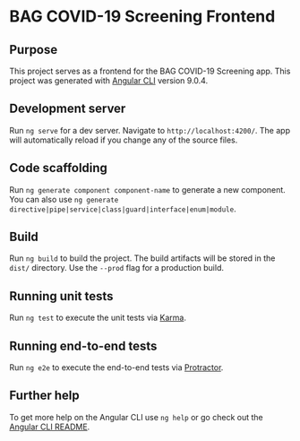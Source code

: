 # BAG COVID-19 Screening Frontend

## Purpose

This project serves as a frontend for the BAG COVID-19 Screening app.
This project was generated with
[Angular CLI](https://github.com/angular/angular-cli) version 9.0.4.


## Development server

Run `ng serve` for a dev server. Navigate to `http://localhost:4200/`.
The app will automatically reload if you change any of the source files.

## Code scaffolding

Run `ng generate component component-name` to generate a new component.
You can also use `ng generate
directive|pipe|service|class|guard|interface|enum|module`.

## Build

Run `ng build` to build the project. The build artifacts will be stored
in the `dist/` directory. Use the `--prod` flag for a production build.

## Running unit tests

Run `ng test` to execute the unit tests via
[Karma](https://karma-runner.github.io).

## Running end-to-end tests

Run `ng e2e` to execute the end-to-end tests via
[Protractor](http://www.protractortest.org/).

## Further help

To get more help on the Angular CLI use `ng help` or go check out the
[Angular CLI README](https://github.com/angular/angular-cli/blob/master/README.md).
